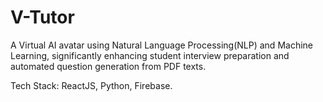 # V-Tutor
A Virtual AI avatar using Natural Language Processing(NLP) and Machine Learning, significantly enhancing student interview preparation and automated question generation from PDF texts.

Tech Stack: ReactJS, Python, Firebase.
